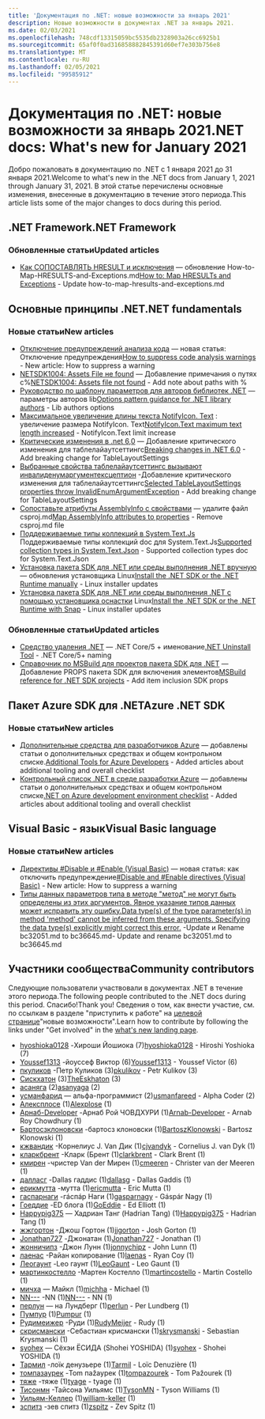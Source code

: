```yaml
---
title: 'Документация по .NET: новые возможности за январь 2021'
description: Новые возможности в документах .NET за январь 2021.
ms.date: 02/03/2021
ms.openlocfilehash: 748cdf13315059bc5535db2328903a26cc6925b1
ms.sourcegitcommit: 65af0f0ad316858882845391d60ef7e303b756e8
ms.translationtype: MT
ms.contentlocale: ru-RU
ms.lasthandoff: 02/05/2021
ms.locfileid: "99585912"
---
```

# <a name="net-docs-whats-new-for-january-2021"></a><span data-ttu-id="4afcd-103">Документация по .NET: новые возможности за январь 2021</span><span class="sxs-lookup"><span data-stu-id="4afcd-103">.NET docs: What's new for January 2021</span></span>

<span data-ttu-id="4afcd-104">Добро пожаловать в документацию по .NET с 1 января 2021 до 31 января 2021.</span><span class="sxs-lookup"><span data-stu-id="4afcd-104">Welcome to what's new in the .NET docs from January 1, 2021 through January 31, 2021.</span></span> <span data-ttu-id="4afcd-105">В этой статье перечислены основные изменения, внесенные в документацию в течение этого периода.</span><span class="sxs-lookup"><span data-stu-id="4afcd-105">This article lists some of the major changes to docs during this period.</span></span>

## <a name="net-framework"></a><span data-ttu-id="4afcd-106">.NET Framework</span><span class="sxs-lookup"><span data-stu-id="4afcd-106">.NET Framework</span></span>

### <a name="updated-articles"></a><span data-ttu-id="4afcd-107">Обновленные статьи</span><span class="sxs-lookup"><span data-stu-id="4afcd-107">Updated articles</span></span>

- <span data-ttu-id="4afcd-108">[Как СОПОСТАВЛЯТЬ HRESULT и исключения](../framework/interop/how-to-map-hresults-and-exceptions.md) — обновление How-to-Map-HRESULTS-and-Exceptions.md</span><span class="sxs-lookup"><span data-stu-id="4afcd-108">[How to: Map HRESULTs and Exceptions](../framework/interop/how-to-map-hresults-and-exceptions.md) - Update how-to-map-hresults-and-exceptions.md</span></span>

## <a name="net-fundamentals"></a><span data-ttu-id="4afcd-109">Основные принципы .NET</span><span class="sxs-lookup"><span data-stu-id="4afcd-109">.NET fundamentals</span></span>

### <a name="new-articles"></a><span data-ttu-id="4afcd-110">Новые статьи</span><span class="sxs-lookup"><span data-stu-id="4afcd-110">New articles</span></span>

- <span data-ttu-id="4afcd-111">[Отключение предупреждений анализа кода](../fundamentals/code-analysis/suppress-warnings.md) — новая статья: Отключение предупреждения</span><span class="sxs-lookup"><span data-stu-id="4afcd-111">[How to suppress code analysis warnings](../fundamentals/code-analysis/suppress-warnings.md) - New article: How to suppress a warning</span></span>
- <span data-ttu-id="4afcd-112">[NETSDK1004: Assets File не found](../core/tools/sdk-errors/netsdk1004.md) — Добавление примечания о путях с%</span><span class="sxs-lookup"><span data-stu-id="4afcd-112">[NETSDK1004: Assets file not found](../core/tools/sdk-errors/netsdk1004.md) - Add note about paths with %</span></span>
- <span data-ttu-id="4afcd-113">[Руководство по шаблону параметров для авторов библиотек .NET](../core/extensions/options-library-authors.md) — параметры авторов lib</span><span class="sxs-lookup"><span data-stu-id="4afcd-113">[Options pattern guidance for .NET library authors](../core/extensions/options-library-authors.md) - Lib authors options</span></span>
- <span data-ttu-id="4afcd-114">[Максимальное увеличение длины текста NotifyIcon. Text](../core/compatibility/windows-forms/6.0/notifyicon-text-max-text-length-increased.md) : увеличение размера NotifyIcon. Text</span><span class="sxs-lookup"><span data-stu-id="4afcd-114">[NotifyIcon.Text maximum text length increased](../core/compatibility/windows-forms/6.0/notifyicon-text-max-text-length-increased.md) - NotifyIcon.Text limit increase</span></span>
- <span data-ttu-id="4afcd-115">[Критические изменения в .net 6,0](../core/compatibility/6.0.md) — Добавление критического изменения для таблелайаутсеттингс</span><span class="sxs-lookup"><span data-stu-id="4afcd-115">[Breaking changes in .NET 6.0](../core/compatibility/6.0.md) - Add breaking change for TableLayoutSettings</span></span>
- <span data-ttu-id="4afcd-116">[Выбранные свойства таблелайаутсеттингс вызывают инвалиденумаргументексцептион](../core/compatibility/windows-forms/6.0/tablelayoutsettings-apis-throw-invalidenumargumentexception.md) -Добавление критического изменения для таблелайаутсеттингс</span><span class="sxs-lookup"><span data-stu-id="4afcd-116">[Selected TableLayoutSettings properties throw InvalidEnumArgumentException](../core/compatibility/windows-forms/6.0/tablelayoutsettings-apis-throw-invalidenumargumentexception.md) - Add breaking change for TableLayoutSettings</span></span>
- <span data-ttu-id="4afcd-117">[Сопоставьте атрибуты AssemblyInfo с свойствами](../core/migration/assembly-info.md) — удалите файл csproj.md</span><span class="sxs-lookup"><span data-stu-id="4afcd-117">[Map AssemblyInfo attributes to properties](../core/migration/assembly-info.md) - Remove csproj.md file</span></span>
- <span data-ttu-id="4afcd-118">[Поддерживаемые типы коллекций в System.Text.Js](../standard/serialization/system-text-json-supported-collection-types.md) Поддерживаемые типы коллекций doc для System.Text.Js</span><span class="sxs-lookup"><span data-stu-id="4afcd-118">[Supported collection types in System.Text.Json](../standard/serialization/system-text-json-supported-collection-types.md) - Supported collection types doc for System.Text.Json</span></span>
- <span data-ttu-id="4afcd-119">[Установка пакета SDK для .NET или среды выполнения .NET вручную](../core/install/linux-scripted-manual.md) — обновления установщика Linux</span><span class="sxs-lookup"><span data-stu-id="4afcd-119">[Install the .NET SDK or the .NET Runtime manually](../core/install/linux-scripted-manual.md) - Linux installer updates</span></span>
- <span data-ttu-id="4afcd-120">[Установка пакета SDK для .NET или среды выполнения .NET с помощью установщика оснастки](../core/install/linux-snap.md) Linux</span><span class="sxs-lookup"><span data-stu-id="4afcd-120">[Install the .NET SDK or the .NET Runtime with Snap](../core/install/linux-snap.md) - Linux installer updates</span></span>

### <a name="updated-articles"></a><span data-ttu-id="4afcd-121">Обновленные статьи</span><span class="sxs-lookup"><span data-stu-id="4afcd-121">Updated articles</span></span>

- <span data-ttu-id="4afcd-122">[Средство удаления .NET](../core/additional-tools/uninstall-tool.md) — .NET Core/5 + именование</span><span class="sxs-lookup"><span data-stu-id="4afcd-122">[.NET Uninstall Tool](../core/additional-tools/uninstall-tool.md) - .NET Core/5+ naming</span></span>
- <span data-ttu-id="4afcd-123">[Справочник по MSBuild для проектов пакета SDK для .NET](../core/project-sdk/msbuild-props.md) — Добавление PROPS пакета SDK для включения элементов</span><span class="sxs-lookup"><span data-stu-id="4afcd-123">[MSBuild reference for .NET SDK projects](../core/project-sdk/msbuild-props.md) - Add item inclusion SDK props</span></span>

## <a name="azure-net-sdk"></a><span data-ttu-id="4afcd-124">Пакет Azure SDK для .NET</span><span class="sxs-lookup"><span data-stu-id="4afcd-124">Azure .NET SDK</span></span>

### <a name="new-articles"></a><span data-ttu-id="4afcd-125">Новые статьи</span><span class="sxs-lookup"><span data-stu-id="4afcd-125">New articles</span></span>

- <span data-ttu-id="4afcd-126">[Дополнительные средства для разработчиков Azure](../azure/azure-tools.md) — добавлены статьи о дополнительных средствах и общем контрольном списке.</span><span class="sxs-lookup"><span data-stu-id="4afcd-126">[Additional Tools for Azure Developers](../azure/azure-tools.md) - Added articles about additional tooling and overall checklist</span></span>
- <span data-ttu-id="4afcd-127">[Контрольный список .NET в среде разработки Azure](../azure/dotnet-dev-env-checklist.md) — добавлены статьи о дополнительных средствах и общем контрольном списке</span><span class="sxs-lookup"><span data-stu-id="4afcd-127">[.NET on Azure development environment checklist](../azure/dotnet-dev-env-checklist.md) - Added articles about additional tooling and overall checklist</span></span>

## <a name="visual-basic-language"></a><span data-ttu-id="4afcd-128">Visual Basic - язык</span><span class="sxs-lookup"><span data-stu-id="4afcd-128">Visual Basic language</span></span>

### <a name="new-articles"></a><span data-ttu-id="4afcd-129">Новые статьи</span><span class="sxs-lookup"><span data-stu-id="4afcd-129">New articles</span></span>

- <span data-ttu-id="4afcd-130">[Директивы #Disable и #Enable (Visual Basic)](../visual-basic/language-reference/directives/disable-enable.md) — новая статья: как отключить предупреждение</span><span class="sxs-lookup"><span data-stu-id="4afcd-130">[#Disable and #Enable directives (Visual Basic)](../visual-basic/language-reference/directives/disable-enable.md) - New article: How to suppress a warning</span></span>
- [<span data-ttu-id="4afcd-131">Типы данных параметров типа в методе "метод" не могут быть определены из этих аргументов. Явное указание типов данных может исправить эту ошибку.</span><span class="sxs-lookup"><span data-stu-id="4afcd-131">Data type(s) of the type parameter(s) in method 'method' cannot be inferred from these arguments. Specifying the data type(s) explicitly might correct this error.</span></span>](../visual-basic/language-reference/error-messages/bc36645.md) <span data-ttu-id="4afcd-132">-Update и Rename bc32051.md to bc36645.md</span><span class="sxs-lookup"><span data-stu-id="4afcd-132">- Update and rename bc32051.md to bc36645.md</span></span>

## <a name="community-contributors"></a><span data-ttu-id="4afcd-133">Участники сообщества</span><span class="sxs-lookup"><span data-stu-id="4afcd-133">Community contributors</span></span>

<span data-ttu-id="4afcd-134">Следующие пользователи участвовали в документах .NET в течение этого периода.</span><span class="sxs-lookup"><span data-stu-id="4afcd-134">The following people contributed to the .NET docs during this period.</span></span> <span data-ttu-id="4afcd-135">Спасибо!</span><span class="sxs-lookup"><span data-stu-id="4afcd-135">Thank you!</span></span> <span data-ttu-id="4afcd-136">Сведения о том, как внести участие, см. по ссылкам в разделе "приступить к работе" на [целевой странице](index.yml)"новые возможности".</span><span class="sxs-lookup"><span data-stu-id="4afcd-136">Learn how to contribute by following the links under "Get involved" in the [what's new landing page](index.yml).</span></span>

- <span data-ttu-id="4afcd-137">[hyoshioka0128](https://github.com/hyoshioka0128) -Хироши Йошиока (7)</span><span class="sxs-lookup"><span data-stu-id="4afcd-137">[hyoshioka0128](https://github.com/hyoshioka0128) - Hiroshi Yoshioka (7)</span></span>
- <span data-ttu-id="4afcd-138">[Youssef1313](https://github.com/Youssef1313) -йоуссеф Виктор (6)</span><span class="sxs-lookup"><span data-stu-id="4afcd-138">[Youssef1313](https://github.com/Youssef1313) - Youssef Victor (6)</span></span>
- <span data-ttu-id="4afcd-139">[пкуликов](https://github.com/pkulikov) -Петр Куликов (3)</span><span class="sxs-lookup"><span data-stu-id="4afcd-139">[pkulikov](https://github.com/pkulikov) - Petr Kulikov (3)</span></span>
- <span data-ttu-id="4afcd-140">[Сискхатон](https://github.com/TheEskhaton) (3)</span><span class="sxs-lookup"><span data-stu-id="4afcd-140">[TheEskhaton](https://github.com/TheEskhaton) (3)</span></span>
- <span data-ttu-id="4afcd-141">[асаняга](https://github.com/asanyaga) (2)</span><span class="sxs-lookup"><span data-stu-id="4afcd-141">[asanyaga](https://github.com/asanyaga) (2)</span></span>
- <span data-ttu-id="4afcd-142">[усманфарид](https://github.com/usmanfareed) — альфа-программист (2)</span><span class="sxs-lookup"><span data-stu-id="4afcd-142">[usmanfareed](https://github.com/usmanfareed) - Alpha Coder (2)</span></span>
- <span data-ttu-id="4afcd-143">[Алексплосе](https://github.com/Alexplose) (1)</span><span class="sxs-lookup"><span data-stu-id="4afcd-143">[Alexplose](https://github.com/Alexplose) (1)</span></span>
- <span data-ttu-id="4afcd-144">[Арнаб-Developer](https://github.com/Arnab-Developer) -Арнаб Рой ЧОВДХУРИ (1)</span><span class="sxs-lookup"><span data-stu-id="4afcd-144">[Arnab-Developer](https://github.com/Arnab-Developer) - Arnab Roy Chowdhury (1)</span></span>
- <span data-ttu-id="4afcd-145">[Бартосзклоновски](https://github.com/BartoszKlonowski) -бартосз клоновски (1)</span><span class="sxs-lookup"><span data-stu-id="4afcd-145">[BartoszKlonowski](https://github.com/BartoszKlonowski) - Bartosz Klonowski (1)</span></span>
- <span data-ttu-id="4afcd-146">[кжвандик](https://github.com/cjvandyk) -Корнелиус J. Van Дик (1)</span><span class="sxs-lookup"><span data-stu-id="4afcd-146">[cjvandyk](https://github.com/cjvandyk) - Cornelius J. van Dyk (1)</span></span>
- <span data-ttu-id="4afcd-147">[кларкбрент](https://github.com/clarkbrent) -Кларк (Брент (1)</span><span class="sxs-lookup"><span data-stu-id="4afcd-147">[clarkbrent](https://github.com/clarkbrent) - Clark Brent (1)</span></span>
- <span data-ttu-id="4afcd-148">[кмирен](https://github.com/cmeeren) -чристер Van der Мирен (1)</span><span class="sxs-lookup"><span data-stu-id="4afcd-148">[cmeeren](https://github.com/cmeeren) - Christer van der Meeren (1)</span></span>
- <span data-ttu-id="4afcd-149">[далласг](https://github.com/dallasg) -Dallas гаддис (1)</span><span class="sxs-lookup"><span data-stu-id="4afcd-149">[dallasg](https://github.com/dallasg) - Dallas Gaddis (1)</span></span>
- <span data-ttu-id="4afcd-150">[ерикмутта](https://github.com/ericmutta) -мутта (1)</span><span class="sxs-lookup"><span data-stu-id="4afcd-150">[ericmutta](https://github.com/ericmutta) - Eric Mutta (1)</span></span>
- <span data-ttu-id="4afcd-151">[гаспарнаги](https://github.com/gasparnagy) -гáспáр Наги (1)</span><span class="sxs-lookup"><span data-stu-id="4afcd-151">[gasparnagy](https://github.com/gasparnagy) - Gáspár Nagy (1)</span></span>
- <span data-ttu-id="4afcd-152">[Гоеддие](https://github.com/GoEddie) -ED блога (1)</span><span class="sxs-lookup"><span data-stu-id="4afcd-152">[GoEddie](https://github.com/GoEddie) - Ed Elliott (1)</span></span>
- <span data-ttu-id="4afcd-153">[Happypig375](https://github.com/Happypig375) — Хадриан Танг (Hadrian Tang) (1)</span><span class="sxs-lookup"><span data-stu-id="4afcd-153">[Happypig375](https://github.com/Happypig375) - Hadrian Tang (1)</span></span>
- <span data-ttu-id="4afcd-154">[жжгортон](https://github.com/jjgorton) -Джош Гортон (1)</span><span class="sxs-lookup"><span data-stu-id="4afcd-154">[jjgorton](https://github.com/jjgorton) - Josh Gorton (1)</span></span>
- <span data-ttu-id="4afcd-155">[Jonathan727](https://github.com/Jonathan727) -Джонатан (1)</span><span class="sxs-lookup"><span data-stu-id="4afcd-155">[Jonathan727](https://github.com/Jonathan727) - Jonathan (1)</span></span>
- <span data-ttu-id="4afcd-156">[жонничипз](https://github.com/jonnychipz) -Джон Лунн (1)</span><span class="sxs-lookup"><span data-stu-id="4afcd-156">[jonnychipz](https://github.com/jonnychipz) - John Lunn (1)</span></span>
- <span data-ttu-id="4afcd-157">[лаенас](https://github.com/laenas) -Райан копирование (1)</span><span class="sxs-lookup"><span data-stu-id="4afcd-157">[laenas](https://github.com/laenas) - Ryan Coy (1)</span></span>
- <span data-ttu-id="4afcd-158">[Леогаунт](https://github.com/LeoGaunt) -Leo гаунт (1)</span><span class="sxs-lookup"><span data-stu-id="4afcd-158">[LeoGaunt](https://github.com/LeoGaunt) - Leo Gaunt (1)</span></span>
- <span data-ttu-id="4afcd-159">[мартинкостелло](https://github.com/martincostello) -Мартен Костелло (1)</span><span class="sxs-lookup"><span data-stu-id="4afcd-159">[martincostello](https://github.com/martincostello) - Martin Costello (1)</span></span>
- <span data-ttu-id="4afcd-160">[мичха](https://github.com/michha) — Майкл (1)</span><span class="sxs-lookup"><span data-stu-id="4afcd-160">[michha](https://github.com/michha) - Michael (1)</span></span>
- <span data-ttu-id="4afcd-161">[NN---](https://github.com/NN---) -NN (1)</span><span class="sxs-lookup"><span data-stu-id="4afcd-161">[NN---](https://github.com/NN---) - NN (1)</span></span>
- <span data-ttu-id="4afcd-162">[перлун](https://github.com/perlun) — на Лундберг (1)</span><span class="sxs-lookup"><span data-stu-id="4afcd-162">[perlun](https://github.com/perlun) - Per Lundberg (1)</span></span>
- <span data-ttu-id="4afcd-163">[Пумпур](https://github.com/Pumpur) (1)</span><span class="sxs-lookup"><span data-stu-id="4afcd-163">[Pumpur](https://github.com/Pumpur) (1)</span></span>
- <span data-ttu-id="4afcd-164">[Рудимеижер](https://github.com/RudyMeijer) -Руди (1)</span><span class="sxs-lookup"><span data-stu-id="4afcd-164">[RudyMeijer](https://github.com/RudyMeijer) - Rudy (1)</span></span>
- <span data-ttu-id="4afcd-165">[скрисмански](https://github.com/skrysmanski) -Себастиан крисмански (1)</span><span class="sxs-lookup"><span data-stu-id="4afcd-165">[skrysmanski](https://github.com/skrysmanski) - Sebastian Krysmanski (1)</span></span>
- <span data-ttu-id="4afcd-166">[syohex](https://github.com/syohex) — Сёхэи ЁСИДА (Shohei YOSHIDA) (1)</span><span class="sxs-lookup"><span data-stu-id="4afcd-166">[syohex](https://github.com/syohex) - Shohei YOSHIDA (1)</span></span>
- <span data-ttu-id="4afcd-167">[Тармил](https://github.com/Tarmil) -лоïк денузьере (1)</span><span class="sxs-lookup"><span data-stu-id="4afcd-167">[Tarmil](https://github.com/Tarmil) - Loïc Denuzière (1)</span></span>
- <span data-ttu-id="4afcd-168">[томпазаурек](https://github.com/tompazourek) -Tom паžаурек (1)</span><span class="sxs-lookup"><span data-stu-id="4afcd-168">[tompazourek](https://github.com/tompazourek) - Tom Pažourek (1)</span></span>
- <span data-ttu-id="4afcd-169">[тяже](https://github.com/tyage) -тяже (1)</span><span class="sxs-lookup"><span data-stu-id="4afcd-169">[tyage](https://github.com/tyage) - tyage (1)</span></span>
- <span data-ttu-id="4afcd-170">[Тисонмн](https://github.com/TysonMN) -Тайсона Уильямс (1)</span><span class="sxs-lookup"><span data-stu-id="4afcd-170">[TysonMN](https://github.com/TysonMN) - Tyson Williams (1)</span></span>
- <span data-ttu-id="4afcd-171">[Уильям-Келлер](https://github.com/william-keller) (1)</span><span class="sxs-lookup"><span data-stu-id="4afcd-171">[william-keller](https://github.com/william-keller) (1)</span></span>
- <span data-ttu-id="4afcd-172">[зспитз](https://github.com/zspitz) -зев спитз (1)</span><span class="sxs-lookup"><span data-stu-id="4afcd-172">[zspitz](https://github.com/zspitz) - Zev Spitz (1)</span></span>
